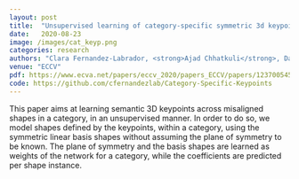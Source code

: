 ```yaml
---
layout: post
title:  "Unsupervised learning of category-specific symmetric 3d keypoints from point sets"
date:   2020-08-23
image: /images/cat_keyp.png
categories: research
authors: "Clara Fernandez-Labrador, <strong>Ajad Chhatkuli</strong>, Danda Pani Paudel, Jose J Guerrero, Cédric Demonceaux, Luc Van Gool"
venue: "ECCV"
pdf: https://www.ecva.net/papers/eccv_2020/papers_ECCV/papers/123700545.pdf
code: https://github.com/cfernandezlab/Category-Specific-Keypoints
---
```

This paper aims at learning semantic 3D keypoints across misaligned shapes in a category, in an unsupervised manner. In order to do so, we
model shapes defined by the keypoints, within a category, using the symmetric linear basis shapes without assuming the plane of symmetry to be
known. The plane of symmetry and the basis shapes are learned as weights of the network for a category, while the coefficients are predicted per shape instance.
